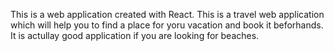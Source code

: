 This is a web application created with React. This is a travel web application which will help you to find a place for yoru vacation and book it beforhands. It is actullay good application if you are looking for beaches.

